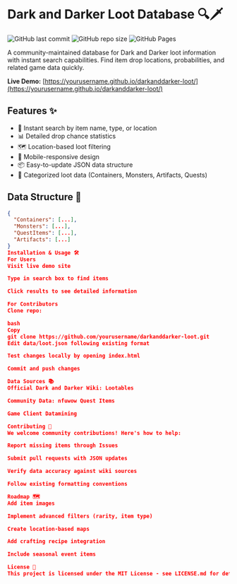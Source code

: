 # Dark and Darker Loot Database 🔍🗡️

![GitHub last commit](https://img.shields.io/github/last-commit/yourusername/darkanddarker-loot)
![GitHub repo size](https://img.shields.io/github/repo-size/yourusername/darkanddarker-loot)
![GitHub Pages](https://img.shields.io/badge/Hosted%20on-GitHub%20Pages-blue)

A community-maintained database for Dark and Darker loot information with instant search capabilities. Find item drop locations, probabilities, and related game data quickly.

**Live Demo:** [https://yourusername.github.io/darkanddarker-loot/](https://yourusername.github.io/darkanddarker-loot/)

## Features ✨
- 🔎 Instant search by item name, type, or location
- 📊 Detailed drop chance statistics
- 🗺️ Location-based loot filtering
- 📱 Mobile-responsive design
- 📦 Easy-to-update JSON data structure
- 🧩 Categorized loot data (Containers, Monsters, Artifacts, Quests)

## Data Structure 📂
```json
{
  "Containers": [...],
  "Monsters": [...],
  "QuestItems": [...],
  "Artifacts": [...]
}
Installation & Usage 🛠️
For Users
Visit live demo site

Type in search box to find items

Click results to see detailed information

For Contributors
Clone repo:

bash
Copy
git clone https://github.com/yourusername/darkanddarker-loot.git
Edit data/loot.json following existing format

Test changes locally by opening index.html

Commit and push changes

Data Sources 📚
Official Dark and Darker Wiki: Lootables

Community Data: nfuwow Quest Items

Game Client Datamining

Contributing 🤝
We welcome community contributions! Here's how to help:

Report missing items through Issues

Submit pull requests with JSON updates

Verify data accuracy against wiki sources

Follow existing formatting conventions

Roadmap 🗺️
Add item images

Implement advanced filters (rarity, item type)

Create location-based maps

Add crafting recipe integration

Include seasonal event items

License 📄
This project is licensed under the MIT License - see LICENSE.md for details.